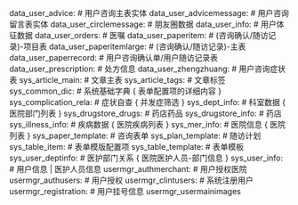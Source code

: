 data_user_advice: # 用户咨询主表实体
data_user_advicemessage: # 用户咨询留言表实体
data_user_circlemessage: # 朋友圈数据
data_user_info: # 用户体征数据
data_user_orders: # 医嘱
data_user_paperitem: # (咨询确认/随访记录)-项目表
data_user_paperitemlarge: # (咨询确认/随访记录)-主表
data_user_paperrecord: # 用户咨询确认单/用户随访记录表
data_user_prescription: # 处方信息
data_user_zhengzhuang: # 用户咨询症状表
sys_article_main: # 文章主表
sys_article_tags: # 文章标签
sys_common_dic: # 系统基础字典 { 表单配置项的详细内容 }
sys_complication_rela: # 症状自查 { 并发症筛选 }
sys_dept_info: # 科室数据 { 医院部门列表 }
sys_drugstore_drugs: # 药店药品
sys_drugstore_info: # 药店
sys_illness_info: # 疾病数据 { 医院疾病列表 }
sys_mer_info: # 医院信息 { 医院列表 }
sys_paper_template: # 咨询表单
sys_plan_template: # 随访计划
sys_table_item: # 表单模版配置项
sys_table_template: # 表单模板
sys_user_deptinfo: # 医护部门关系 { 医院医护人员-部门信息 }
sys_user_info: # 用户信息 | 医护人员信息
usermgr_authmerchant: # 用户授权医院
usermgr_authusers: # 用户授权
usermgr_clintusers: # 系统注册用户
usermgr_registration: # 用户挂号信息
usermgr_usermainimages